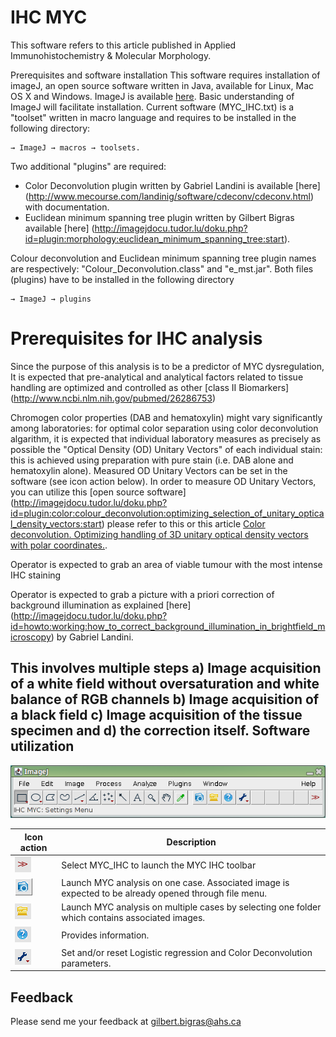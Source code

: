 
IHC MYC
==========
This software refers to this article published in Applied Immunohistochemistry & Molecular Morphology.

Prerequisites and software installation
This software requires installation of imageJ, an open source software written in Java, available for Linux, Mac OS X and Windows. ImageJ is available [here](https://imagej.nih.gov/ij/). Basic understanding of ImageJ will facilitate installation.
Current software (MYC_IHC.txt) is a "toolset" written in macro language and requires to be installed in the following directory:
```
→ ImageJ → macros → toolsets.
```

Two additional "plugins" are required:
* Color Deconvolution plugin written by Gabriel Landini is available [here] (http://www.mecourse.com/landinig/software/cdeconv/cdeconv.html) with documentation.
* Euclidean minimum spanning tree plugin written by Gilbert Bigras available [here] (http://imagejdocu.tudor.lu/doku.php?id=plugin:morphology:euclidean_minimum_spanning_tree:start).

Colour deconvolution and Euclidean minimum spanning tree plugin names are respectively: "Colour_Deconvolution.class" and "e_mst.jar". Both files (plugins) have to be installed in the following directory
```
→ ImageJ → plugins
```
Prerequisites for IHC analysis
==========
Since the purpose of this analysis is to be a predictor of MYC dysregulation, It is expected that pre-analytical and analytical factors related to tissue handling are optimized and controlled as other [class II Biomarkers] (http://www.ncbi.nlm.nih.gov/pubmed/26286753)

Chromogen color properties (DAB and hematoxylin) might vary significantly among laboratories: for optimal color separation using color deconvolution algarithm, it is expected that individual laboratory measures as precisely as possible the "Optical Density (OD) Unitary Vectors" of each individual stain: this is achieved using preparation with pure stain (i.e. DAB alone and hematoxylin alone). Measured OD Unitary Vectors can be set in the software (see icon action below).
In order to measure OD Unitary Vectors, you can utilize this [open source software] (http://imagejdocu.tudor.lu/doku.php?id=plugin:color:colour_deconvolution:optimizing_selection_of_unitary_optical_density_vectors:start) please refer to this or this article [Color deconvolution. Optimizing handling of 3D unitary optical density vectors with polar coordinates.](http://www.ncbi.nlm.nih.gov/pubmed/23016461).

Operator is expected to grab an area of viable tumour with the most intense IHC staining

Operator is expected to grab a picture with a priori correction of background illumination as explained [here] (http://imagejdocu.tudor.lu/doku.php?id=howto:working:how_to_correct_background_illumination_in_brightfield_microscopy) by Gabriel Landini.

This involves multiple steps a) Image acquisition of a white field without oversaturation and white balance of RGB channels b) Image acquisition of a black field c) Image acquisition of the tissue specimen and d) the correction itself.
Software utilization
---------------
![hello](/pictures/ImageJ_034.png) 

Icon action | Description
------------ | -------------
![](/pictures/selector.png) | Select MYC_IHC to launch the MYC IHC toolbar 
![](/pictures/onepicture.png) | Launch MYC analysis on one case. Associated image is expected to be already opened through file menu.
![](/pictures/folder.png) | Launch MYC analysis on multiple cases by selecting one folder which contains associated images.
![](/pictures/info.png) | Provides information.
![](/pictures/setparameters.png) | Set and/or reset Logistic regression and Color Deconvolution parameters.



Feedback
-----------------

Please send me your feedback at gilbert.bigras@ahs.ca

